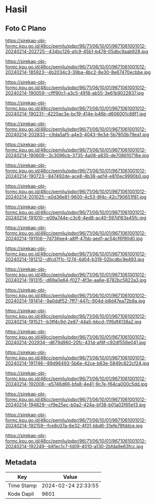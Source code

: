 # Hasil

## Foto C Plano

https://sirekap-obj-formc.kpu.go.id/48cc/pemilu/pdpr/96/71/06/10/01/9671061001012-20240214-202725--434bc126-afc9-45b1-b478-05dbc9aab928.jpg

https://sirekap-obj-formc.kpu.go.id/48cc/pemilu/pdpr/96/71/06/10/01/9671061001012-20240214-185923--4b2034c3-39ba-4bc2-8e30-8e67470ecbbe.jpg

https://sirekap-obj-formc.kpu.go.id/48cc/pemilu/pdpr/96/71/06/10/01/9671061001012-20240214-190059--cfff90c1-a3c5-4918-ab55-3e61b9022837.jpg

https://sirekap-obj-formc.kpu.go.id/48cc/pemilu/pdpr/96/71/06/10/01/9671061001012-20240214-190231--4220ac3e-bc19-414e-b46b-d606001c88f1.jpg

https://sirekap-obj-formc.kpu.go.id/48cc/pemilu/pdpr/96/71/06/10/01/9671061001012-20240214-202833--c9da5af5-a4e3-4043-9e3d-5b7850b79ea1.jpg

https://sirekap-obj-formc.kpu.go.id/48cc/pemilu/pdpr/96/71/06/10/01/9671061001012-20240214-190609--3c3096cb-3735-4a08-a835-de708610716e.jpg

https://sirekap-obj-formc.kpu.go.id/48cc/pemilu/pdpr/96/71/06/10/01/9671061001012-20240214-190723--847492de-ace8-4b38-ad14-e810ec9990b0.jpg

https://sirekap-obj-formc.kpu.go.id/48cc/pemilu/pdpr/96/71/06/10/01/9671061001012-20240214-201025--e0d36e81-9600-4c53-8f4c-42c790651f81.jpg

https://sirekap-obj-formc.kpu.go.id/48cc/pemilu/pdpr/96/71/06/10/01/9671061001012-20240214-191010--e09a744e-c3c6-4ed8-ac40-597d163e45fc.jpg

https://sirekap-obj-formc.kpu.go.id/48cc/pemilu/pdpr/96/71/06/10/01/9671061001012-20240214-191106--7d736ee4-a8ff-47bb-aed1-ac54cf6f90d0.jpg

https://sirekap-obj-formc.kpu.go.id/48cc/pemilu/pdpr/96/71/06/10/01/9671061001012-20240214-191212--dfcd7f1c-1274-4d04-b319-02bcdbc9e493.jpg

https://sirekap-obj-formc.kpu.go.id/48cc/pemilu/pdpr/96/71/06/10/01/9671061001012-20240214-191315--d69a0e64-f027-4f3e-aa6e-6782bc5822a3.jpg

https://sirekap-obj-formc.kpu.go.id/48cc/pemilu/pdpr/96/71/06/10/01/9671061001012-20240214-191414--9a0ddf52-7ff7-447c-904d-b8d47ea72b9a.jpg

https://sirekap-obj-formc.kpu.go.id/48cc/pemilu/pdpr/96/71/06/10/01/9671061001012-20240214-191521--b3ff4c9d-2e87-44a5-bbcd-11f6df4138a2.jpg

https://sirekap-obj-formc.kpu.go.id/48cc/pemilu/pdpr/96/71/06/10/01/9671061001012-20240214-202934--d679d960-20fc-431d-af8f-c92df556e041.jpg

https://sirekap-obj-formc.kpu.go.id/48cc/pemilu/pdpr/96/71/06/10/01/9671061001012-20240214-191746--89d96493-5b6e-42ce-b63e-5849c822cf24.jpg

https://sirekap-obj-formc.kpu.go.id/48cc/pemilu/pdpr/96/71/06/10/01/9671061001012-20240214-192006--e5746d66-bfa8-4e41-9c7e-f64ca000c5dd.jpg

https://sirekap-obj-formc.kpu.go.id/48cc/pemilu/pdpr/96/71/06/10/01/9671061001012-20240214-194829--cf9e25ec-b0a2-424a-bf38-b01a02f65e13.jpg

https://sirekap-obj-formc.kpu.go.id/48cc/pemilu/pdpr/96/71/06/10/01/9671061001012-20240214-192159--fce8c07a-6e32-4f01-bbd6-31efe79fddce.jpg

https://sirekap-obj-formc.kpu.go.id/48cc/pemilu/pdpr/96/71/06/10/01/9671061001012-20240214-192249--b81ec1c7-fd09-4010-a130-2bfda9e63fcc.jpg


## Metadata

| Key        | Value               |
| ---------- | ------------------- |
| Time Stamp | 2024-02-24 22:33:55 |
| Kode Dapil | 9601                |



